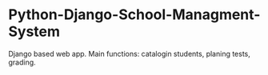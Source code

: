 # Python-Django-School-Managment-System
Django based web app. Main functions: catalogin students, planing tests, grading.
